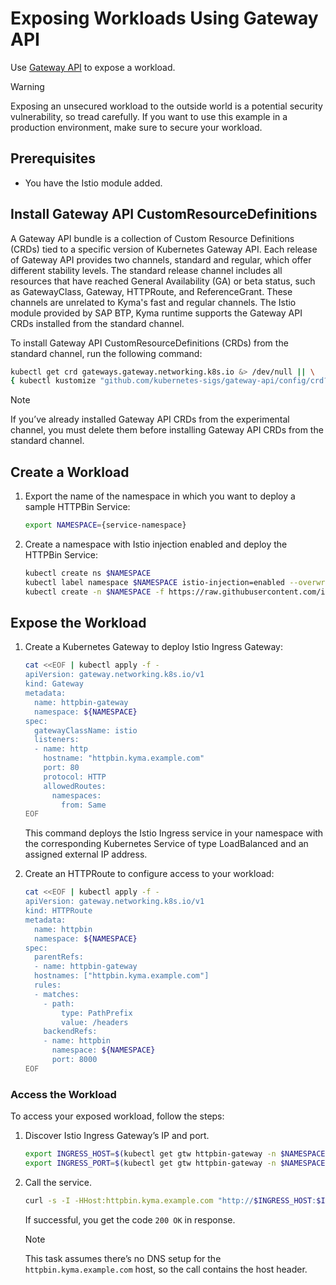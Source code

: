 # Exposing Workloads Using Gateway API 

Use [Gateway API](https://gateway-api.sigs.k8s.io/) to expose a workload.

> [!WARNING]
> Exposing an unsecured workload to the outside world is a potential security vulnerability, so tread carefully. If you want to use this example in a production environment, make sure to secure your workload.

## Prerequisites

* You have the Istio module added.

## Install Gateway API CustomResourceDefinitions
A Gateway API bundle is a collection of Custom Resource Definitions (CRDs) tied to a specific version of Kubernetes Gateway API. Each release of Gateway API provides two channels, standard and regular, which offer different stability levels. The standard release channel includes all resources that have reached General Availability (GA) or beta status, such as GatewayClass, Gateway, HTTPRoute, and ReferenceGrant. These channels are unrelated to Kyma's fast and regular channels. The Istio module provided by SAP BTP, Kyma runtime supports the Gateway API CRDs installed from the standard channel.

To install Gateway API CustomResourceDefinitions (CRDs) from the standard channel, run the following command:

```bash
kubectl get crd gateways.gateway.networking.k8s.io &> /dev/null || \
{ kubectl kustomize "github.com/kubernetes-sigs/gateway-api/config/crd?ref=v1.1.0" | kubectl apply -f -; }
```

>[!NOTE]
> If you’ve already installed Gateway API CRDs from the experimental channel, you must delete them before installing Gateway API CRDs from the standard channel.

## Create a Workload
1. Export the name of the namespace in which you want to deploy a sample HTTPBin Service:
    ```bash
    export NAMESPACE={service-namespace}
    ```
2. Create a namespace with Istio injection enabled and deploy the HTTPBin Service:
    ```bash
    kubectl create ns $NAMESPACE
    kubectl label namespace $NAMESPACE istio-injection=enabled --overwrite
    kubectl create -n $NAMESPACE -f https://raw.githubusercontent.com/istio/istio/master/samples/httpbin/httpbin.yaml
    ```

## Expose the Workload

1. Create a Kubernetes Gateway to deploy Istio Ingress Gateway:

    ```bash
    cat <<EOF | kubectl apply -f -
    apiVersion: gateway.networking.k8s.io/v1
    kind: Gateway
    metadata:
      name: httpbin-gateway
      namespace: ${NAMESPACE}
    spec:
      gatewayClassName: istio
      listeners:
      - name: http
        hostname: "httpbin.kyma.example.com"
        port: 80
        protocol: HTTP
        allowedRoutes:
          namespaces:
            from: Same
    EOF
    ```

    This command deploys the Istio Ingress service in your namespace with the corresponding Kubernetes Service of type LoadBalanced and an assigned external IP address.

2. Create an HTTPRoute to configure access to your workload:

    ```bash
    cat <<EOF | kubectl apply -f -
    apiVersion: gateway.networking.k8s.io/v1
    kind: HTTPRoute
    metadata:
      name: httpbin
      namespace: ${NAMESPACE}
    spec:
      parentRefs:
      - name: httpbin-gateway
      hostnames: ["httpbin.kyma.example.com"]
      rules:
      - matches:
        - path:
            type: PathPrefix
            value: /headers
        backendRefs:
        - name: httpbin
          namespace: ${NAMESPACE}
          port: 8000
    EOF
    ```

### Access the Workload
To access your exposed workload, follow the steps:

1. Discover Istio Ingress Gateway’s IP and port.
    
    ```bash
    export INGRESS_HOST=$(kubectl get gtw httpbin-gateway -n $NAMESPACE -o jsonpath='{.status.addresses[0].value}')
    export INGRESS_PORT=$(kubectl get gtw httpbin-gateway -n $NAMESPACE -o jsonpath='{.spec.listeners[?(@.name=="http")].port}')
    ```

2. Call the service.
    
    ```bash
    curl -s -I -HHost:httpbin.kyma.example.com "http://$INGRESS_HOST:$INGRESS_PORT/headers"
    ```
    If successful, you get the code `200 OK` in response.

    >[!NOTE]
    > This task assumes there’s no DNS setup for the `httpbin.kyma.example.com` host, so the call contains the host header.